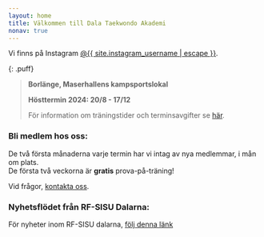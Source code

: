 ```yaml
---
layout: home
title: Välkommen till Dala Taekwondo Akademi
nonav: true
---
```


Vi finns på Instagram [@{{ site.instagram_username | escape }}](https://instagram.com/dala_tkd).

{: .puff}

> **Borlänge, Maserhallens kampsportslokal**
> 
> **Hösttermin 2024: 20/8 - 17/12**  
> 
> För information om träningstider och terminsavgifter se [här](/lokal-tid/#tid).

### Bli medlem hos oss:

De två första månaderna varje termin har vi intag av nya medlemmar, i mån om plats.  
De första två veckorna är **gratis** prova-på-träning!

Vid frågor, [kontakta oss](/foreningen).

### Nyhetsflödet från RF-SISU Dalarna:
För nyheter inom RF-SISU dalarna, [följ denna länk](https://www.sisuidrottsutbildarna.se/distrikt/dalarna/nyhetsarkiv)
